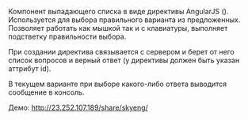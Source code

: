 Компонент выпадающего списка в виде директивы AngularJS (<dropdown>). Используется для выбора правильного варианта из предложенных. Позволяет работать как мышкой так и с клавиатуры, выполняет подстветку правильности выбора.

При создании директива связывается с сервером и берет от него список вопросов и верный ответ (у директивы должен быть указан аттрибут id).

В текущем варианте при выборе какого-либо ответа выводится сообщение в консоль.


Демо: http://23.252.107.189/share/skyeng/
